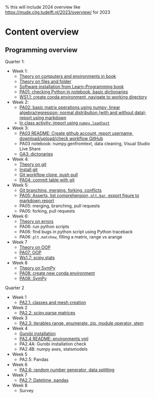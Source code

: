 % this will include 2024 overview like https://mude.citg.tudelft.nl/2023/overview/ for 2023
# Content overview


## Programming overview

Quarter 1: 
- Week 1:
  - [Theory on computers and environments in book](https://archive.mude.citg.tudelft.nl/2024/book/programming/week_1_1/environments.html)
  - [Theory on files and folder](https://archive.mude.citg.tudelft.nl/2024/book/programming/week_1_1/files.html)
  - [Software installation from Learn-Programming book](https://archive.mude.citg.tudelft.nl/2024/book/programming/week_1_1/install.html)
  - [PA01: checking Python in notebook, basic dictionaries](https://archive.mude.citg.tudelft.nl/2024/files/Week_1_1/PA_1_1_Catch_Them_All.html)
  - [WS1.1: create conda environment, navigate to working directory](https://archive.mude.citg.tudelft.nl/2024/files/Week_1_1/WS_1_1_Getting_Started.html)
- Week 2:
  - [PA02: basic matrix operations using numpy; linear algebra/regression; normal distribution (with and without data); report using markdown](https://archive.mude.citg.tudelft.nl/2024/files/Week_1_2/PA_1_2_Random_Adventure.html)
  - [In class activity: import using `numpy.loadtext`](https://archive.mude.citg.tudelft.nl/2024/files/Week_1_2/In_Class_Activity.html)
- Week 3:
  - [PA03 README: Create github account, report username, download/upload/check workflow GitHub](https://archive.mude.citg.tudelft.nl/2024/files/Week_1_3/README.html)
  - PA03 notebook: numpy.genfromtext, data cleaning, Visual Studio Live Share
  - [GA3: dictonaries](https://archive.mude.citg.tudelft.nl/2024/files/GA_1_3/Analysis_Solution.html)
- Week 4:
  - [Theory on git](https://archive.mude.citg.tudelft.nl/2024/book/external/learn-programming/book/version_control/version_control.html)
  - [Install git](https://archive.mude.citg.tudelft.nl/2024/book/external/learn-programming/book/install/git/intro.html)
  - [Git workflow clone, push pull](https://archive.mude.citg.tudelft.nl/2024/book/external/learn-programming/book/workflows/git/intro.html)
  - [PA04: commit table with git](https://archive.mude.citg.tudelft.nl/2024/files/Week_1_4/README.html)
- Week 5:
  - [Git branching, merging, forking, conflicts](https://archive.mude.citg.tudelft.nl/2024/book/programming/week_1_5.html)
  - [PA05: Asserts, list comprehension, `plt.bar`, export figure to markdown report](https://archive.mude.citg.tudelft.nl/2024/files/Week_1_5/PA_1_5_useful_tricks.html)
  - PA05: merging, branching, pull requests
  - PA05: forking, pull requests
- Week 6:
  - [Theory on errors](https://archive.mude.citg.tudelft.nl/2024/book/programming/week_1_6.html)
  - PA06: run python scripts
  - PA06: find bugs in python script using Python traceback
  - PA06: `plt.matshow`, filling a matrix, range vs arange
- Week 7
  - [Theory on OOP](https://archive.mude.citg.tudelft.nl/2024/book/external/learn-programming/book/python/oop/classes.html)
  - [PA07: OOP](https://archive.mude.citg.tudelft.nl/2024/files/Week_1_7/PA_1_7_classy_distributions.html)
  - [Ws1.7: scipy.stats](https://archive.mude.citg.tudelft.nl/2024/files/Week_1_7/WS_1_7_lets_be_concrete.html)
- Week 8
  - [Theory on SymPy](https://archive.mude.citg.tudelft.nl/2024/book/external/learn-python/book/08/sympy.html)
  - [PA08: create new conda environment](https://archive.mude.citg.tudelft.nl/2024/files/Week_1_8/README.html)
  - [PA08: SymPy](https://archive.mude.citg.tudelft.nl/2024/files/Week_1_8/PA_1_8_Equations_Done_Symply.html)

Quarter 2
- Week 1
  - [PA2.1: classes and mesh creation](https://archive.mude.citg.tudelft.nl/2024/files/Week_2_1/PA_2_1_classy_city.html)
- Week 2
  - [PA2.2: scipy.parse matrices](https://archive.mude.citg.tudelft.nl/2024/files/Week_2_2/PA_2_2_love_is_sparse.html)
- Week 3
  - [PA2.3: iterables range, enumerate, zip, module operator, stem](https://archive.mude.citg.tudelft.nl/2024/files/Week_2_3/PA_2_3_iter_remoto.html)
- Week 4
  - [Gurobi installation](https://archive.mude.citg.tudelft.nl/2024/book/optimization/gurobi.html)
  - [PA2.4 README: environments yml](https://archive.mude.citg.tudelft.nl/2024/files/Week_2_4/README.html)
  - PA2.4A: Gurobi installation check
  - PA2.4B: numpy axes, statsmodels
- Week 5
  - PA2.5: Pandas
- Week 6
  - [PA2.6: random number generator, data splitting](https://archive.mude.citg.tudelft.nl/2024/files/Week_2_6/PA_2_6_3_way_split.html)
- Week 7
  - [PA2.7: Datetime, pandas](https://archive.mude.citg.tudelft.nl/2024/files/Week_2_7/PA_2_7_Times_Tables.html)
- Week 8
  - Survey

